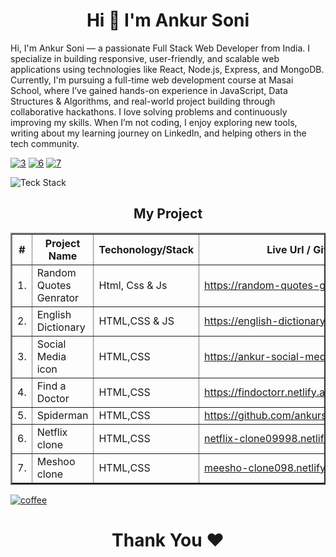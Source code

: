 <h1 align="center"> Hi 👋 I'm Ankur Soni</h1>

Hi, I'm Ankur Soni — a passionate Full Stack Web Developer from India. I specialize in building responsive, user-friendly, and scalable web applications using technologies like React, Node.js, Express, and MongoDB. Currently, I'm pursuing a full-time web development course at Masai School, where I’ve gained hands-on experience in JavaScript, Data Structures & Algorithms, and real-world project building through collaborative hackathons. I love solving problems and continuously improving my skills. When I’m not coding, I enjoy exploring new tools, writing about my learning journey on LinkedIn, and helping others in the tech community.

<!-- [![1](https://user-images.githubusercontent.com/81063456/160662567-0d63ae41-286e-40a0-9d46-ce3f4b754146.png)](https://www.facebook.com/durgeshsoniblogger) -->
[![3](https://user-images.githubusercontent.com/81063456/160662362-bee2e57d-d47e-4f2d-b481-72b9aced24a5.png)](https://www.instagram.com/ankur.soni20)
[![6](https://user-images.githubusercontent.com/81063456/160662372-9c743885-ddc8-4dda-9f49-01250900b8f6.png)](https://www.linkedin.com/in/ankur-soni-1a4a05259/)
[![7](https://user-images.githubusercontent.com/81063456/160662378-2fd26f8c-0fa6-44b0-9afc-6c1c71a3bc9b.png)](mailto:ankursoniblogger@gmail.com)
<!-- [![5](https://user-images.githubusercontent.com/81063456/160662370-d101e131-faf3-4716-8a24-7b2fa5d58284.png)](https://twitter.com/durgeshsoni08) -->



<!-- ![durgeshsoni(1)](https://user-images.githubusercontent.com/81063456/160451605-6f30038e-683e-4e95-81d9-1f28c3a4d65a.png) -->
<!-- ![Github banner](https://user-images.githubusercontent.com/81063456/169705234-2c4d4e60-25de-493d-a5a0-de05512e4633.png) -->

<!--<h1 align="center"> Technology / Stack</h1> -->

<!-- ![Languages   Tools](https://user-images.githubusercontent.com/81063456/160660787-f18d9a0d-cb92-4852-ac43-3247e5fd2a11.png) -->
![Teck Stack](https://www.shutterstock.com/image-vector/web-development-banner-icon-business-260nw-1812243436.jpg)

<h2 align="center"> My Project </h2>
<table align="center" border="2">
   <thead>
        <tr>
            <th>#</th>
            <th>Project Name</th>
            <th>Techonology/Stack</th>
            <th>Live Url / Github Link</th>
        </tr>
    </thead>
      <tbody>
       <tr>
            <td>1.</td>
            <td>Random Quotes Genrator</td>
            <td>Html, Css & Js</td>
            <td><a href="https://random-quotes-genrator1.netlify.app" target="_blank">https://random-quotes-genrator1.netlify.app</a></td>
        </tr>
         <tr>
            <td>2.</td>
            <td>English Dictionary</td>
            <td>HTML,CSS & JS</td>
            <td><a href="https://english-dictionary1.netlify.app" target="_blank">https://english-dictionary1.netlify.app</a></td>
        </tr>
        <tr>
            <td>3.</td>
            <td>Social Media icon</td>
            <td>HTML,CSS </td>
            <td><a href="https://ankur-social-media-icon.netlify.app" target="_blank">https://ankur-social-media-icon.netlify.app</a></td>
        </tr>
           <tr>
            <td>4.</td>
            <td>Find a Doctor</td>
            <td>HTML,CSS</td>
            <td><a href="https://findoctorr.netlify.app"  target="_blank">https://findoctorr.netlify.app</a></td>
        </tr> 
         <tr>
            <td>5.</td>
            <td>Spiderman</td>
            <td>HTML,CSS </td>
            <td><a href="https://github.com/ankursoniblogger/Spiderman"  target="_blank">https://github.com/ankursoniblogger/Spiderman</a></td>
        </tr>
         <tr>
            <td>6.</td>
            <td>Netflix clone</td>
            <td>HTML,CSS </td>
            <td><a href="netflix-clone09998.netlify.app"  target="_blank">netflix-clone09998.netlify.app</a></td>
        </tr>
        <tr>
            <td>7.</td>
            <td>Meshoo clone</td>
            <td>HTML,CSS </td>
            <td><a href="meesho-clone098.netlify.app"  target="_blank">meesho-clone098.netlify.app</a></td>
        </tr>
<!--         <tr>
        <td>8.</td>
        <td>Student Attendance Management System</td>
            <td>HTML,CSS & JS</td>
            <td><a href="https://github.com/durgeshsoni/Student-Attendance-Management-System"  target="_blank">Github</a></td>
        </tr>
        <tr>
            <td>9.</td>
            <td>Text to Html Generator</td>
            <td>Django</td>
            <td><a href="https://github.com/durgeshsoni/Text-to-Html-Generator"  target="_blank">Github</a></td>
        </tr>
        <tr>
            <td>10.</td>
            <td>EmailSender</td>
            <td>Django</td>
            <td><a href="https://github.com/durgeshsoni/EmailSender"  target="_blank">Github</a></td>
        </tr>
        <tr>
            <td>11.</td>
            <td>Image Uploader</td>
            <td>Django</td>
            <td><a href="https://github.com/durgeshsoni/ImageUploader"  target="_blank">Github</a></td>
        </tr>
        <tr>
            <td>12.</td>
            <td>Url Shortner</td>
            <td>Django</td>
            <td><a href="https://github.com/durgeshsoni/UrlShortner"  target="_blank">Github</a></td>
       </tr>
          <tr>
            <td>13.</td>
            <td>Upgrad Clone</td>
            <td>HTML,CSS & JS</td>
            <td><a href="https://stupendous-alfajores-e52b1e.netlify.app"  target="_blank">https://stupendous-alfajores-e52b1e.netlify.app/</a></td>
       </tr> -->
    </tbody>  

</table>


[![coffee](https://user-images.githubusercontent.com/81063456/160665169-7d4ae351-ed39-4216-a071-d95232e8d88a.svg)](https://www.buymeacoffee.com/ankursonibg)


<h1 align="center"> Thank You ❤</h1>

